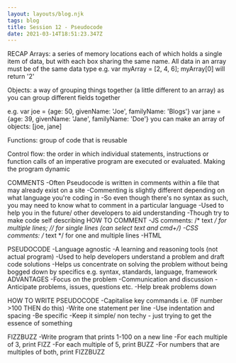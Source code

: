```yaml
---
layout: layouts/blog.njk
tags: blog
title: Session 12 - Pseudocode
date: 2021-03-14T18:51:23.347Z
---
```


RECAP
Arrays: a series of memory locations each of which holds a single item of data, but with each box sharing the same name. All data in an array must be of the same data type 
e.g. var myArray = [2, 4, 6];
myArray[0] will return '2'

Objects: a way of grouping things together (a little different to an array) as you can group different fields together 

e.g. var joe = {age: 50, givenName: 'Joe', familyName: 'Blogs'}
    var jane = {age: 39, givenName: 'Jane', familyName: 'Doe'}
you can make an array of objects: [joe, jane]

<script>
var joe = {age: 50, givenName: 'Joe', familyName: 'Blogs'}
var jane = {age: 39, givenName: 'Jane', familyName: 'Doe'}
</script>

Functions: group of code that is reusable

Control flow: the order in which individual statements, instructions or function calls of an imperative program are executed or evaluated. Making the program dynamic 

COMMENTS
-Often Pseudocode is written in comments within a file that may already exist on a site
-Commenting is slightly different depending on what language you're coding in 
-So even though there's no syntax as such, you may need to know what to comment in a particular language 
-Used to help you in the future/ other developers to aid understanding 
-Though try to make code self describing 
HOW TO COMMENT 
-JS comments: /* text */ for multiple lines; // for single lines (can select text and cmd+/)
-CSS comments: /* text */ for one and multiple lines 
-HTML <!-- text -->

PSEUDOCODE
-Language agnostic
-A learning and reasoning tools (not actual program)
-Used to help developers understand a problem and draft code solutions
-Helps us concentrate on solving the problem without being bogged down by specifics e.g. syntax, standards, language, framework 
ADVANTAGES
-Focus on the problem
-Communication and discussion
-Anticipate problems, issues, questions etc. 
-Help break problems down

HOW TO WRITE PSEUDOCODE
-Capitalise key commands i.e. (IF number >100 THEN do this)
-Write one statement per line
-Use indentation and spacing
-Be specific
-Keep it simple/ non techy - just trying to get the essence of something 

FIZZBUZZ
-Write program that prints 1-100 on a new line
-For each multiple of 3, print FIZZ
-For each multiple of 5, print BUZZ
-For numbers that are multiples of both, print FIZZBUZZ

<script>

//shortcuts
//myVar += 2; is myVar = myVar +2

//FOR EACH number FROM 1-100
//  IF number IS DIVISIBLE BY 3 AND 5 THEN
//      PRINT fizzbuzz
//  ELSE IF number IS DIVISIBLE BY 3 THEN [remember to indent!]
//      PRINT fizz
//  ELSE IF number IS DIVISIBLE BY 5 THEN
//      PRINT buzz
//  ELSE 
//      PRINT number

function fizzBuzz() {
    //FOR EACH number FROM 1-100
    for (let i = 1; i <= 100; i++) { //i++ means add 1 to it
        //  IF number IS DIVISIBLE BY 3 AND 5 THEN
        if (((i % 3) === 0) && ((i % 5) === 0)) { //if complex conditional, wrap in ()
            //PRINT fizzbuzz
            console.log('fizzBuzz');
        }
        else if ((i % 3) === 0) {
            console.log('fizz');
        }
        else if ((i % 5) === 0) {
            console.log('buzz');
        }
        else {
            console.log(i);
        }
    }
}

//then run fizzBuzz(); in the console 

</script>

<script>

//FOR books 1-3
//  INCLUDE name, author, read status 
//  PRINT name and author 
//      IF book is READ THEN
//          PRINT you already read [book] by [author]
//      ELSE IF book is UNREAD THEN 
//          PRINT you still need to read [book] by [author]
//      ELSE    
//          PRINT book

function bookshelf() {
    var book1 = {name: 'sapiens', author: 'yuval noah harari', read: 'true'}
    var book2 = {name: 'a little life', author: 'hanya yanagihara', read: 'false'}
    var book3 = {name: 'factfulness', author: 'hans rosling', read: 'false'}

    for (book1) {
        if (read === 'true') {
            console.log('you already read ' + name + ' by ' + author)
        }
        else if (read === 'false') {
            console.log('you still need to read ' + name + ' by ' + author)
        }
    } 
}

</script>